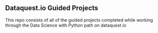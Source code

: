 ## Dataquest.io Guided Projects 

This repo consists of all of the guided projects completed while working through the Data Science
with Python path on dataquest.io
